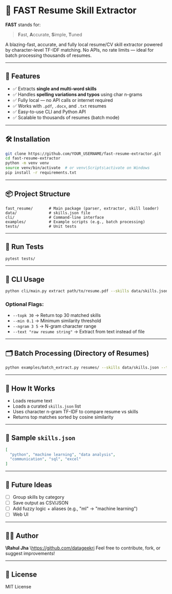 
# 🚀 FAST Resume Skill Extractor

**FAST** stands for:
> **F**ast, **A**ccurate, **S**imple, **T**uned

A blazing-fast, accurate, and fully local resume/CV skill extractor powered by character-level TF-IDF matching. No APIs, no rate limits — ideal for batch processing thousands of resumes.

---

## 🌟 Features

- ✅ Extracts **single and multi-word skills**
- ✅ Handles **spelling variations and typos** using char n-grams
- ✅ Fully local — no API calls or internet required
- ✅ Works with `.pdf`, `.docx`, and `.txt` resumes
- ✅ Easy-to-use CLI and Python API
- ✅ Scalable to thousands of resumes (batch mode)

---

## 🛠 Installation

```bash
git clone https://github.com/YOUR_USERNAME/fast-resume-extractor.git
cd fast-resume-extractor
python -m venv venv
source venv/bin/activate  # or venv\Scripts\activate on Windows
pip install -r requirements.txt
````

---

## 📦 Project Structure

```
fast_resume/       # Main package (parser, extractor, skill loader)
data/              # skills.json file
cli/               # Command-line interface
examples/          # Example scripts (e.g., batch processing)
tests/             # Unit tests
```

---

## 🧪 Run Tests

```bash
pytest tests/
```

---

## 🚀 CLI Usage

```bash
python cli/main.py extract path/to/resume.pdf --skills data/skills.json --verbose
```

### Optional Flags:

* `--topk 30` → Return top 30 matched skills
* `--min 0.1` → Minimum similarity threshold
* `--ngram 3 5` → N-gram character range
* `--text "raw resume string"` → Extract from text instead of file

---

## 🗂️ Batch Processing (Directory of Resumes)

```bash
python examples/batch_extract.py resumes/ --skills data/skills.json --topk 20 --min 0.1
```

---

## 🧠 How It Works

* Loads resume text
* Loads a curated `skills.json` list
* Uses character n-gram TF-IDF to compare resume vs skills
* Returns top matches sorted by cosine similarity

---

## 📄 Sample `skills.json`

```json
[
  "python", "machine learning", "data analysis",
  "communication", "sql", "excel"
]
```

---

## 🧠 Future Ideas

* [ ] Group skills by category
* [ ] Save output as CSV/JSON
* [ ] Add fuzzy logic + aliases (e.g., "ml" → "machine learning")
* [ ] Web UI

---

## 🧑‍💻 Author

**\Rahul Jha**
\https://github.com/datageekrj
Feel free to contribute, fork, or suggest improvements!

---

## 📜 License

MIT License
